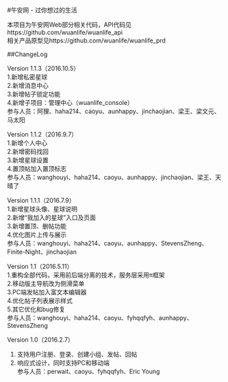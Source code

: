 #午安网 - 过你想过的生活

本项目为午安网Web部分相关代码，API代码见https://github.com/wuanlife/wuanlife_api<br>
相关产品原型见https://github.com/wuanlife/wuanlife_prd

##ChangeLog

Version 1.1.3（2016.10.5）<br>
1.新增私密星球<br>
2.新增消息中心<br>
3.新增帖子锁定功能<br>
4.新增子项目：管理中心（wuanlife_console）<br>
参与人员：阿狸、haha214、caoyu、aunhappy、jinchaojian、梁王、梁文元、马太阳

Version 1.1.2（2016.9.7）<br>
1.新增个人中心<br>
2.新增密码找回<br>
3.新增星球设置<br>
4.置顶帖加入置顶标志<br>
参与人员：wanghouyi、haha214、caoyu、aunhappy、jinchaojian、梁王、天晴了

Version 1.1.1（2016.7.9）<br>
1.新增星球头像、星球说明<br>
2.新增“我加入的星球”入口及页面<br>
3.新增置顶、删帖功能<br>
4.优化图片上传与展示<br>
参与人员：wanghouyi、haha214、caoyu、aunhappy、StevensZheng、Finite-Night、jinchaojian

Version 1.1（2016.5.11）<br>
1.重构全部代码，采用前后端分离的技术，服务层采用π框架<br>
2.移动版主导航改为侧滑菜单<br>
3.PC端发帖加入富文本编辑器<br>
4.优化帖子列表展示样式<br>
5.其它优化和bug修复<br>
参与人员：wanghouyi、haha214、caoyu、fyhqqfyh、aunhappy、StevensZheng

Version 1.0（2016.2.7）<br>
1. 支持用户注册、登录、创建小组、发帖、回帖<br>
2. 响应式设计，同时支持PC和移动端<br>
参与人员：perwait、caoyu、fyhqqfyh、Eric Young
